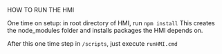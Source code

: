 HOW TO RUN THE HMI

One time on setup: in root directory of HMI, run `npm install`
This creates the node_modules folder and installs packages the HMI depends on.

After this one time step in `/scripts`, just execute `runHMI.cmd`
